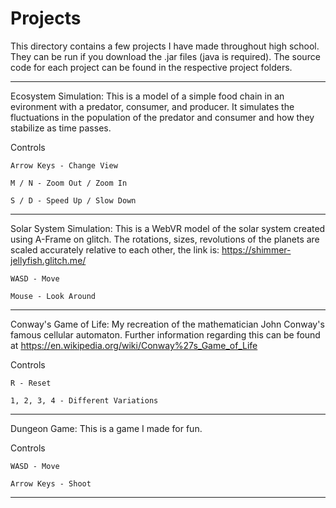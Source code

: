 # Projects
This directory contains a few projects I have made throughout high school. They can be run if you download the .jar files (java is required). The source code for each project can be found in the respective project folders. 

-----

Ecosystem Simulation: This is a model of a simple food chain in an evironment with a predator, consumer, and producer. It simulates the fluctuations in the population of the predator and consumer and how they stabilize as time passes.

Controls
	
	Arrow Keys - Change View
	
	M / N - Zoom Out / Zoom In
	
	S / D - Speed Up / Slow Down

-----

Solar System Simulation: This is a WebVR model of the solar system created using A-Frame on glitch. The rotations, sizes, revolutions of the planets are scaled accurately relative to each other, the link is: https://shimmer-jellyfish.glitch.me/

	WASD - Move
	
	Mouse - Look Around
	
-----

Conway's Game of Life: My recreation of the mathematician John Conway's famous cellular automaton. Further information regarding this can be found at https://en.wikipedia.org/wiki/Conway%27s_Game_of_Life

Controls
	
	R - Reset
	
	1, 2, 3, 4 - Different Variations

-----

Dungeon Game: This is a game I made for fun.

Controls
	
	WASD - Move
	
	Arrow Keys - Shoot

-----


